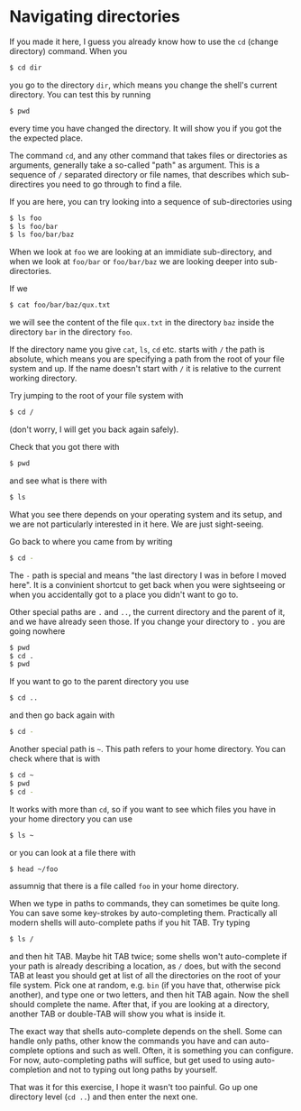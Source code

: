# Navigating directories

If you made it here, I guess you already know how to use the `cd` (change directory) command. When you

```sh
$ cd dir
```

you go to the directory `dir`, which means you change the shell's current directory. You can test this by running

```sh
$ pwd
```

every time you have changed the directory. It will show you if you got the the expected place.

The command `cd`, and any other command that takes files or directories as arguments, generally take a so-called "path" as argument. This is a sequence of `/` separated directory or file names, that describes which sub-directires you need to go through to find a file.

If you are here, you can try looking into a sequence of sub-directories using

```sh
$ ls foo
$ ls foo/bar
$ ls foo/bar/baz
```

When we look at `foo` we are looking at an immidiate sub-directory, and when we look at `foo/bar` or `foo/bar/baz` we are looking deeper into sub-directories.

If we 

```sh
$ cat foo/bar/baz/qux.txt
```

we will see the content of the file `qux.txt` in the directory `baz` inside the directory `bar` in the directory `foo`.

If the directory name you give `cat`, `ls`, `cd` etc. starts with `/` the path is absolute, which means you are specifying a path from the root of your file system and up. If the name doesn't start with `/` it is relative to the current working directory.

Try jumping to the root of your file system with

```sh
$ cd /
```

(don't worry, I will get you back again safely).

Check that you got there with

```sh
$ pwd
```

and see what is there with

```sh
$ ls
```

What you see there depends on your operating system and its setup, and we are not particularly interested in it here. We are just sight-seeing.

Go back to where you came from by writing

```sh
$ cd -
```

The `-` path is special and means "the last directory I was in before I moved here". It is a convinient shortcut to get back when you were sightseeing or when you accidentally got to a place you didn't want to go to.

Other special paths are `.` and `..`, the current directory and the parent of it, and we have already seen those. If you change your directory to `.` you are going nowhere

```sh
$ pwd
$ cd .
$ pwd
```

If you want to go to the parent directory you use

```sh
$ cd ..
```

and then go back again with

```sh
$ cd -
```

Another special path is `~`. This path refers to your home directory. You can check where that is with

```sh
$ cd ~
$ pwd
$ cd -
```

It works with more than `cd`, so if you want to see which files you have in your home directory you can use

```sh
$ ls ~
```

or you can look at a file there with

```sh
$ head ~/foo
```

assumnig that there is a file called `foo` in your home directory.

When we type in paths to commands, they can sometimes be quite long. You can save some key-strokes by auto-completing them. Practically all modern shells will auto-complete paths if you hit TAB. Try typing

```sh
$ ls /
```

and then hit TAB. Maybe hit TAB twice; some shells won't auto-complete if your path is already describing a location, as `/` does, but with the second TAB at least you should get at list of all the directories on the root of your file system. Pick one at random, e.g. `bin` (if you have that, otherwise pick another), and type one or two letters, and then hit TAB again. Now the shell should complete the name. After that, if you are looking at a directory, another TAB or double-TAB will show you what is inside it.

The exact way that shells auto-complete depends on the shell. Some can handle only paths, other know the commands you have and can auto-complete options and such as well. Often, it is something you can configure. For now, auto-completing paths will suffice, but get used to using auto-completion and not to typing out long paths by yourself.

That was it for this exercise, I hope it wasn't too painful. Go up one directory level (`cd ..`) and then enter the next one.

